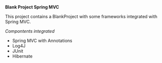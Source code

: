 **Blank Project Spring MVC**

This project contains a BlankProject with some frameworks integrated with Spring MVC. 

*Compontents integrated*

 * Spring MVC with Annotations
 * Log4J
 * JUnit
 * Hibernate